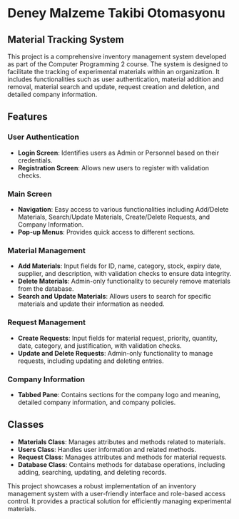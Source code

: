 



# Deney Malzeme Takibi Otomasyonu

## Material Tracking System

This project is a comprehensive inventory management system developed as part of the Computer Programming 2 course. The system is designed to facilitate the tracking of experimental materials within an organization. It includes functionalities such as user authentication, material addition and removal, material search and update, request creation and deletion, and detailed company information.

## Features

### User Authentication
- **Login Screen**: Identifies users as Admin or Personnel based on their credentials.
- **Registration Screen**: Allows new users to register with validation checks.

### Main Screen
- **Navigation**: Easy access to various functionalities including Add/Delete Materials, Search/Update Materials, Create/Delete Requests, and Company Information.
- **Pop-up Menus**: Provides quick access to different sections.

### Material Management
- **Add Materials**: Input fields for ID, name, category, stock, expiry date, supplier, and description, with validation checks to ensure data integrity.
- **Delete Materials**: Admin-only functionality to securely remove materials from the database.
- **Search and Update Materials**: Allows users to search for specific materials and update their information as needed.

### Request Management
- **Create Requests**: Input fields for material request, priority, quantity, date, category, and justification, with validation checks.
- **Update and Delete Requests**: Admin-only functionality to manage requests, including updating and deleting entries.

### Company Information
- **Tabbed Pane**: Contains sections for the company logo and meaning, detailed company information, and company policies.

## Classes
- **Materials Class**: Manages attributes and methods related to materials.
- **Users Class**: Handles user information and related methods.
- **Request Class**: Manages attributes and methods for material requests.
- **Database Class**: Contains methods for database operations, including adding, searching, updating, and deleting records.

This project showcases a robust implementation of an inventory management system with a user-friendly interface and role-based access control. It provides a practical solution for efficiently managing experimental materials.
